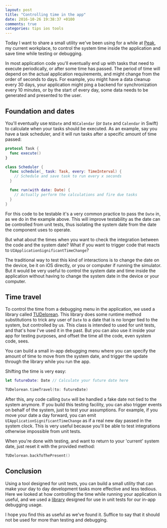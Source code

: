 ```yaml
---
layout: post
title: "Controlling time in the app"
date: 2016-10-26 19:38:37 +0100
comments: true
categories: tips ios tools
---
```


Today I want to share a small utility we've been using for a while at [Peak][peak], my current workplace, to control the system time inside the application and save time while testing or debugging.

<!-- more -->

In most application code you'll eventually end up with tasks that need to execute periodically, or after some time has passed.  The period of time will depend on the actual application requirements, and might change from the order of seconds to days. For example, you might have a data cleanup every 30 days, your application might ping a backend for synchronization every 10 minutes, or by the start of every day, some data needs to be generated and presented to the user.

## Foundation and dates

You'll eventually use `NSDate` and `NSCalendar` (or `Date` and `Calendar` in Swift) to calculate when your tasks should be executed. As an example, say you have a task scheduler, and it will run tasks after a specific amount of time passed:

```swift
protocol Task {
  func execute()
}

class Scheduler {
  func schedule(_ task: Task, every: TimeInterval) {
    // Schedule and save task to run every x seconds
  }

  func run(with date: Date) {
    // Actually perform the calculations and fire due tasks
  }
}
```

For this code to be testable it's a very common practice to pass the `Date` in, as we do in the example above. This will improve testability as the date can be controlled from unit tests, thus isolating the system date from the date the component uses to operate.

But what about the times when you want to check the integration between the code and the system date? What if you want to trigger code that reacts to `UIApplicationSignificantTimeChange`?

The traditional way to test this kind of interactions is to change the date on the device, be it on iOS directly, or you or computer if running the simulator. But it would be very useful to control the system date and time inside the application without having to change the system date in the device or your computer.

## Time travel

To control the time from a debugging menu in the application, we used a library called [TUDelorean][tudelorean]. This library does some runtime method substitutions to trick any user of `Date` to a date that is no longer tied to the system, but controlled by us. This class is intended to used for unit tests, and that's how I've used it in the past. But you can also use it inside your app for testing purposes, and offset the time all the code, even system code, sees.

You can build a small in-app debugging menu where you can specify the amount of time to move from the system date, and trigger the update through the library while you run the app.

Shifting the time is very easy:
```swift
let futureDate: Date // Calculate your future date here

TUDelorean.timeTravel(to: futureDate)
```

After this, any code calling `Date` will be handled a fake date not tied to the system anymore. If you build this testing facility, you can also trigger events on behalf of the system, just to test your assumptions. For example, if you move your date a day forward, you can emit `UIApplicationSignificantTimeChange` as if a real new day passed in the system clock. This is very useful because you'll be able to test integrations otherwise impossible from unit tests.

When you're done with testing, and want to return to your 'current' system date, just reset it with the provided method:
```swift
TUDelorean.backToThePresent()
```

## Conclusion

Using a tool designed for unit tests, you can build a small utility that can make your day to day development tasks more effective and less tedious. Here we looked at how controlling the time while running your application is useful, and we used a [library][tudelorean] designed for use in unit tests for our in-app debugging usage.

I hope you find this as useful as we've found it. Suffice to say that it should not be used for more than testing and debugging.

[peak]: http://www.peak.net
[tudelorean]: https://github.com/tuenti/TUDelorean
